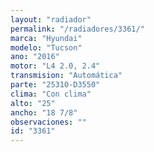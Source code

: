 ```yaml
---
layout: "radiador"
permalink: "/radiadores/3361/"
marca: "Hyundai"
modelo: "Tucson"
ano: "2016"
motor: "L4 2.0, 2.4"
transmision: "Automática"
parte: "25310-D3550"
clima: "Con clima"
alto: "25"
ancho: "18 7/8"
observaciones: ""
id: "3361"
---
```


